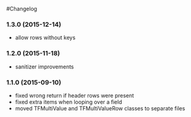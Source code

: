 #Changelog

### 1.3.0 (2015-12-14)

- allow rows without keys

### 1.2.0 (2015-11-18)

- sanitizer improvements

### 1.1.0 (2015-09-10)

- fixed wrong return if header rows were present
- fixed extra items when looping over a field
- moved TFMultiValue and TFMultiValueRow classes to separate files